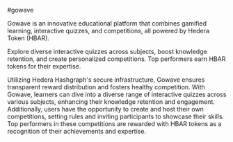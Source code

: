 #gowave

Gowave is an innovative educational platform that combines gamified learning, interactive quizzes, and competitions, all powered by Hedera Token (HBAR).

Explore diverse interactive quizzes across subjects, boost knowledge retention, and create personalized competitions. Top performers earn HBAR tokens for their expertise.

Utilizing Hedera Hashgraph's secure infrastructure, Gowave ensures transparent reward distribution and fosters healthy competition. With Gowave, learners can dive into a diverse range of interactive quizzes across various subjects, enhancing their knowledge retention and engagement. Additionally, users have the opportunity to create and host their own competitions, setting rules and inviting participants to showcase their skills. Top performers in these competitions are rewarded with HBAR tokens as a recognition of their achievements and expertise.
